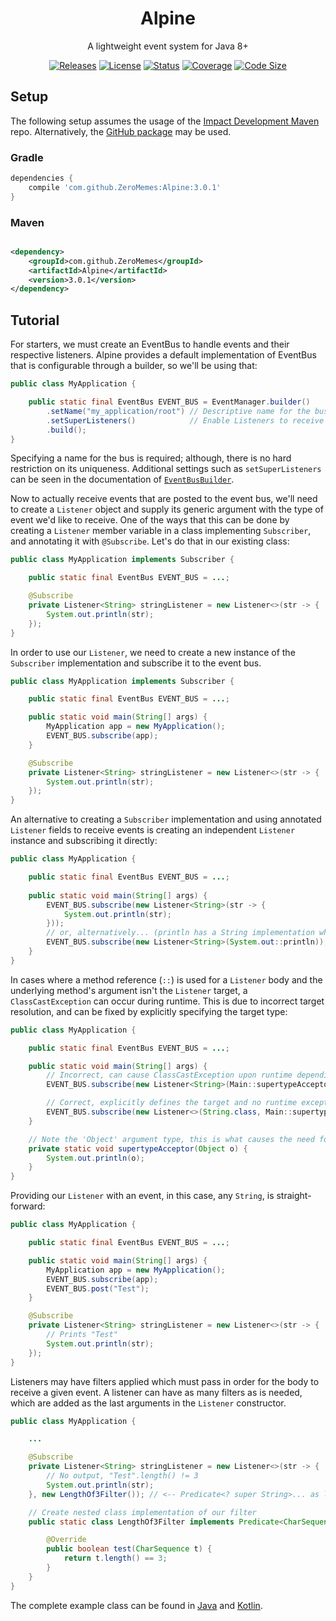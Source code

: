 <div align="center">

# Alpine
A lightweight event system for Java 8+

[![Releases][releases-badge]](https://github.com/ZeroMemes/Alpine/releases)
[![License][license-badge]](/LICENSE)
[![Status][status-badge]](https://github.com/ZeroMemes/Alpine/actions/workflows/gradle-build.yml)
[![Coverage][coverage-badge]](https://app.codecov.io/gh/ZeroMemes/Alpine)
[![Code Size][codesize-badge]](/)

</div>

[releases-badge]: https://img.shields.io/github/v/release/ZeroMemes/Alpine?style=flat-square

[license-badge]: https://img.shields.io/github/license/ZeroMemes/Alpine?style=flat-square

[status-badge]: https://img.shields.io/github/actions/workflow/status/ZeroMemes/Alpine/gradle-build.yml?style=flat-square

[coverage-badge]: https://img.shields.io/codecov/c/github/ZeroMemes/Alpine?style=flat-square

[codesize-badge]: https://img.shields.io/github/languages/code-size/ZeroMemes/Alpine?style=flat-square

## Setup

The following setup assumes the usage of the [Impact Development Maven](https://impactdevelopment.github.io/maven) repo.
Alternatively, the [GitHub package](https://github.com/ZeroMemes/Alpine/packages) may be used.

### Gradle

```gradle
dependencies {
    compile 'com.github.ZeroMemes:Alpine:3.0.1'
}
```

### Maven

```xml

<dependency>
    <groupId>com.github.ZeroMemes</groupId>
    <artifactId>Alpine</artifactId>
    <version>3.0.1</version>
</dependency>
```

## Tutorial

For starters, we must create an EventBus to handle events and their respective listeners.
Alpine provides a default implementation of EventBus that is configurable through a builder, so we'll be using that:

```java
public class MyApplication {

    public static final EventBus EVENT_BUS = EventManager.builder()
        .setName("my_application/root") // Descriptive name for the bus
        .setSuperListeners()            // Enable Listeners to receive subtypes of their target
        .build();
}
```
Specifying a name for the bus is required; although, there is no hard restriction on its uniqueness. Additional settings
such as `setSuperListeners` can be seen in the documentation of [`EventBusBuilder`](src/main/java/me/zero/alpine/bus/EventBusBuilder.java).

Now to actually receive events that are posted to the event bus, we'll need to create a `Listener` object and supply its
generic argument with the type of event we'd like to receive. One of the ways that this can be done by creating a
`Listener` member variable in a class implementing `Subscriber`, and annotating it with `@Subscribe`. Let's do that
in our existing class:
```java
public class MyApplication implements Subscriber {

    public static final EventBus EVENT_BUS = ...;

    @Subscribe
    private Listener<String> stringListener = new Listener<>(str -> {
        System.out.println(str);
    });
}
```
In order to use our `Listener`, we need to create a new instance of the `Subscriber` implementation and subscribe
it to the event bus.
```java
public class MyApplication implements Subscriber {

    public static final EventBus EVENT_BUS = ...;

    public static void main(String[] args) {
        MyApplication app = new MyApplication();
        EVENT_BUS.subscribe(app);
    }

    @Subscribe
    private Listener<String> stringListener = new Listener<>(str -> {
        System.out.println(str);
    });
}
```
An alternative to creating a `Subscriber` implementation and using annotated `Listener` fields to receive events
is creating an independent `Listener` instance and subscribing it directly:
```java
public class MyApplication {

    public static final EventBus EVENT_BUS = ...;
    
    public static void main(String[] args) {
        EVENT_BUS.subscribe(new Listener<String>(str -> {
            System.out.println(str);
        }));
        // or, alternatively... (println has a String implementation which will get bound to here)
        EVENT_BUS.subscribe(new Listener<String>(System.out::println));
    }
}
```
In cases where a method reference (`::`) is used for a `Listener` body and the underlying method's argument isn't the
`Listener` target, a `ClassCastException` can occur during runtime. This is due to incorrect target resolution, and can
be fixed by explicitly specifying the target type:
```java
public class MyApplication {

    public static final EventBus EVENT_BUS = ...;

    public static void main(String[] args) {
        // Incorrect, can cause ClassCastException upon runtime depending on EventBus configuration
        EVENT_BUS.subscribe(new Listener<String>(Main::supertypeAcceptor));

        // Correct, explicitly defines the target and no runtime exception or unintended behavior will occur
        EVENT_BUS.subscribe(new Listener<>(String.class, Main::supertypeAcceptor));
    }

    // Note the 'Object' argument type, this is what causes the need for an explicit target
    private static void supertypeAcceptor(Object o) {
        System.out.println(o);
    }
}
```
Providing our `Listener` with an event, in this case, any `String`, is straight-forward:
```java
public class MyApplication {

    public static final EventBus EVENT_BUS = ...;

    public static void main(String[] args) {
        MyApplication app = new MyApplication();
        EVENT_BUS.subscribe(app);
        EVENT_BUS.post("Test");
    }

    @Subscribe
    private Listener<String> stringListener = new Listener<>(str -> {
        // Prints "Test"
        System.out.println(str);
    });
}
```
Listeners may have filters applied which must pass in order for the body to receive a given event. A listener can have as
many filters as is needed, which are added as the last arguments in the `Listener` constructor.
```java
public class MyApplication {

    ...

    @Subscribe
    private Listener<String> stringListener = new Listener<>(str -> {
        // No output, "Test".length() != 3
        System.out.println(str);
    }, new LengthOf3Filter()); // <-- Predicate<? super String>... as last argument to Listener

    // Create nested class implementation of our filter
    public static class LengthOf3Filter implements Predicate<CharSequence> {

        @Override
        public boolean test(CharSequence t) {
            return t.length() == 3;
        }
    }
}
```
The complete example class can be found in [Java](example/src/main/java/JavaApplication.java) and [Kotlin](example/src/main/kotlin/KotlinApplication.kt).
